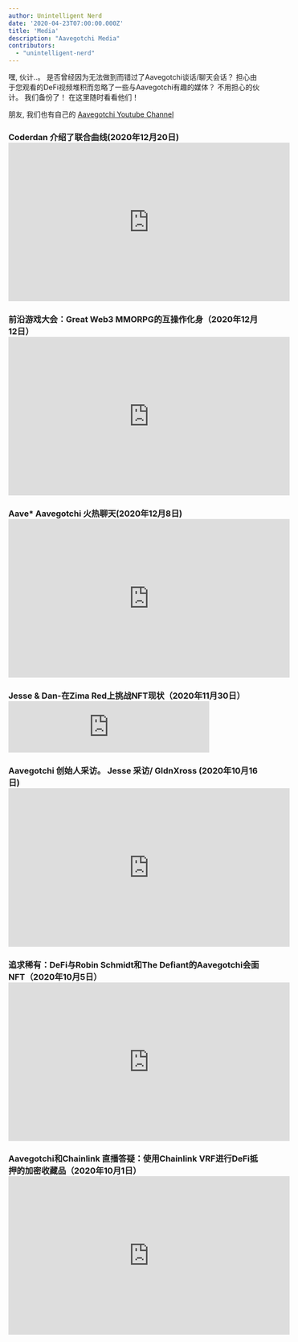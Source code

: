 ```yaml
---
author: Unintelligent Nerd
date: '2020-04-23T07:00:00.000Z'
title: 'Media'
description: "Aavegotchi Media"
contributors:
  - "unintelligent-nerd"
---
```


嘿, 伙计..。 是否曾经因为无法做到而错过了Aavegotchi谈话/聊天会话？ 担心由于您观看的DeFi视频堆积而忽略了一些与Aavegotchi有趣的媒体？ 不用担心的伙计。 我们备份了！ 在这里随时看看他们！

朋友, 我们也有自己的 [Aavegotchi Youtube Channel](https://www.youtube.com/channel/UCA3lYApVK7qjVKUdtw_QM2g)

### Coderdan 介绍了联合曲线(2020年12月20日) <iframe width="560" height="315" src="https://www.youtube.com/embed/RbVr_we7cgE?start=35946" frameborder="0" allow="accelerometer; autoplay; clipboard-write; encrypted-media; gyroscope; picture-in-picture" allowfullscreen mark="crwd-mark"></iframe>

### 前沿游戏大会：Great Web3 MMORPG的互操作化身（2020年12月12日） <iframe width="560" height="315" src="https://www.youtube.com/embed/2GY5wKa_4d4" frameborder="0" allow="accelerometer; autoplay; clipboard-write; encrypted-media; gyroscope; picture-in-picture" allowfullscreen mark="crwd-mark"></iframe>

### Aave* Aavegotchi 火热聊天(2020年12月8日) <iframe width="560" height="315" src="https://www.youtube.com/embed/cbUO9yb2bjU" frameborder="0" allow="accelerometer; autoplay; clipboard-write; encrypted-media; gyroscope; picture-in-picture" allowfullscreen mark="crwd-mark"></iframe>

### Jesse & Dan-在Zima Red上挑战NFT现状（2020年11月30日） <iframe src="https://anchor.fm/andrew-steinwold/embed/episodes/Jesse--Dan-from-Aavegotchi---Challenging-The-NFT-Status-Quo---Zima-Red-ep-41-en5go5/a-a404hd4" height="102px" width="400px" frameborder="0" scrolling="no" mark="crwd-mark"></iframe>

### Aavegotchi 创始人采访。 Jesse 采访/ GldnXross (2020年10月16日) <iframe width="560" height="315" src="https://www.youtube.com/embed/g6EJPkRlX7w" frameborder="0" allow="accelerometer; autoplay; clipboard-write; encrypted-media; gyroscope; picture-in-picture" allowfullscreen mark="crwd-mark"></iframe>

### 追求稀有：DeFi与Robin Schmidt和The Defiant的Aavegotchi会面NFT（2020年10月5日） <iframe width="560" height="315" src="https://www.youtube.com/embed/M_zreDIcjno" frameborder="0" allow="accelerometer; autoplay; clipboard-write; encrypted-media; gyroscope; picture-in-picture" allowfullscreen mark="crwd-mark"></iframe>

### Aavegotchi和Chainlink 直播答疑：使用Chainlink VRF进行DeFi抵押的加密收藏品（2020年10月1日） <iframe width="560" height="315" src="https://www.youtube.com/embed/2bkvAa177ts" frameborder="0" allow="accelerometer; autoplay; clipboard-write; encrypted-media; gyroscope; picture-in-picture" allowfullscreen mark="crwd-mark"></iframe>


